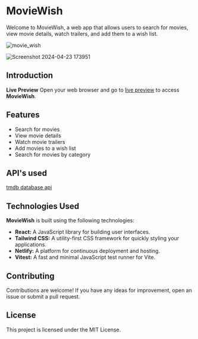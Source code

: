 # MovieWish

Welcome to MovieWish, a web app that allows users to search for movies, view movie details, watch trailers, and add them to a wish list.

![movie_wish](https://github.com/beMimg/movies-app/assets/126000960/e8af0d39-60a6-487d-a7bc-26c20f7803ba)


![Screenshot 2024-04-23 173951](https://github.com/beMimg/movies-app/assets/126000960/99d099a3-258e-4717-bbed-7740db320d24)

## Introduction

**Live Preview**
Open your web browser and go to [live preview](https://friendly-starburst-6e15fd.netlify.app/) to access **MovieWish**.

## Features

- Search for movies
- View movie details
- Watch movie trailers
- Add movies to a wish list
- Search for movies by category

## API's used

[tmdb database api](https://developer.themoviedb.org/reference/intro/getting-started)

## Technologies Used

**MovieWish** is built using the following technologies:

- **React:** A JavaScript library for building user interfaces.
- **Tailwind CSS:** A utility-first CSS framework for quickly styling your applications.
- **Netlify:** A platform for continuous deployment and hosting.
- **Vitest:** A fast and minimal JavaScript test runner for Vite.

## Contributing

Contributions are welcome! If you have any ideas for improvement, open an issue or submit a pull request.

## License

This project is licensed under the MIT License.
